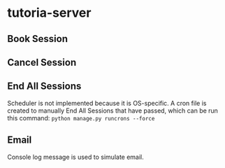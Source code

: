 # tutoria-server

## Book Session

## Cancel Session

## End All Sessions
Scheduler is not implemented because it is OS-specific. 
A cron file is created to manually End All Sessions that have passed, which can be run this command: `python manage.py runcrons --force`

## Email
Console log message is used to simulate email.
